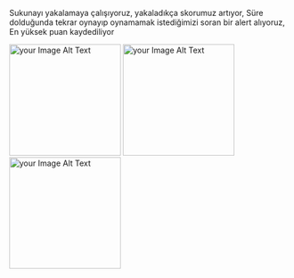 Sukunayı yakalamaya çalışıyoruz, yakaladıkça skorumuz artıyor, Süre dolduğunda tekrar oynayıp oynamamak istediğimizi soran bir alert alıyoruz, En yüksek puan kaydediliyor

<img src = "https://github.com/Muhammetsaman/Swift_Course/assets/134100718/92cd6fde-e04c-482d-8210-c23a348e0a3c" alt="your Image Alt Text" width="200"/>
<img src = "https://github.com/Muhammetsaman/Swift_Course/assets/134100718/fd2209db-cff5-4b25-9f51-accc1e5d0bdc" alt="your Image Alt Text" width="200"/>
<img src = "https://github.com/Muhammetsaman/Swift_Course/assets/134100718/51bdfbf2-e70d-4681-9f54-e9b23cb7f477" alt="your Image Alt Text" width="200"/>
